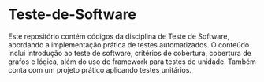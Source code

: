 # Teste-de-Software
Este repositório contém códigos da disciplina de Teste de Software, abordando a implementação prática de testes automatizados. O conteúdo inclui introdução ao teste de software, critérios de cobertura, cobertura de grafos e lógica, além do uso de framework para testes de unidade. Também conta com um projeto prático aplicando testes unitários.
